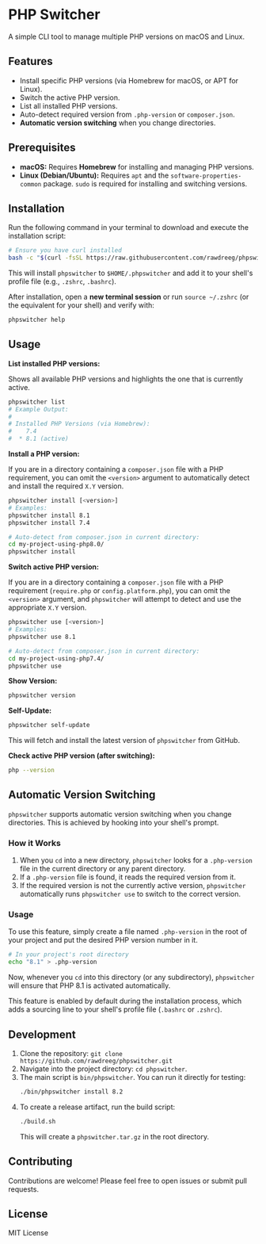 # PHP Switcher

A simple CLI tool to manage multiple PHP versions on macOS and Linux.

## Features

*   Install specific PHP versions (via Homebrew for macOS, or APT for Linux).
*   Switch the active PHP version.
*   List all installed PHP versions.
*   Auto-detect required version from `.php-version` or `composer.json`.
*   **Automatic version switching** when you change directories.

## Prerequisites

*   **macOS:** Requires **Homebrew** for installing and managing PHP versions.
*   **Linux (Debian/Ubuntu):** Requires `apt` and the `software-properties-common` package. `sudo` is required for installing and switching versions.

## Installation

Run the following command in your terminal to download and execute the installation script:

```bash
# Ensure you have curl installed
bash -c "$(curl -fsSL https://raw.githubusercontent.com/rawdreeg/phpswitcher/main/install.sh)"
```

This will install `phpswitcher` to `$HOME/.phpswitcher` and add it to your shell's profile file (e.g., `.zshrc`, `.bashrc`).

After installation, open a **new terminal session** or run `source ~/.zshrc` (or the equivalent for your shell) and verify with:

```bash
phpswitcher help
```

## Usage

**List installed PHP versions:**

Shows all available PHP versions and highlights the one that is currently active.

```bash
phpswitcher list
# Example Output:
#
# Installed PHP Versions (via Homebrew):
#    7.4
#  * 8.1 (active)
```

**Install a PHP version:**

If you are in a directory containing a `composer.json` file with a PHP requirement, you can omit the `<version>` argument to automatically detect and install the required `X.Y` version.

```bash
phpswitcher install [<version>]
# Examples:
phpswitcher install 8.1
phpswitcher install 7.4

# Auto-detect from composer.json in current directory:
cd my-project-using-php8.0/
phpswitcher install
```

**Switch active PHP version:**

If you are in a directory containing a `composer.json` file with a PHP requirement (`require.php` or `config.platform.php`), you can omit the `<version>` argument, and `phpswitcher` will attempt to detect and use the appropriate `X.Y` version.

```bash
phpswitcher use [<version>]
# Examples:
phpswitcher use 8.1

# Auto-detect from composer.json in current directory:
cd my-project-using-php7.4/
phpswitcher use
```

**Show Version:**

```bash
phpswitcher version
```

**Self-Update:**

```bash
phpswitcher self-update
```
This will fetch and install the latest version of `phpswitcher` from GitHub.

**Check active PHP version (after switching):**

```bash
php --version
```

## Automatic Version Switching

`phpswitcher` supports automatic version switching when you change directories. This is achieved by hooking into your shell's prompt.

### How it Works

1.  When you `cd` into a new directory, `phpswitcher` looks for a `.php-version` file in the current directory or any parent directory.
2.  If a `.php-version` file is found, it reads the required version from it.
3.  If the required version is not the currently active version, `phpswitcher` automatically runs `phpswitcher use` to switch to the correct version.

### Usage

To use this feature, simply create a file named `.php-version` in the root of your project and put the desired PHP version number in it.

```bash
# In your project's root directory
echo "8.1" > .php-version
```

Now, whenever you `cd` into this directory (or any subdirectory), `phpswitcher` will ensure that PHP 8.1 is activated automatically.

This feature is enabled by default during the installation process, which adds a sourcing line to your shell's profile file (`.bashrc` or `.zshrc`).

## Development

1.  Clone the repository: `git clone https://github.com/rawdreeg/phpswitcher.git`
2.  Navigate into the project directory: `cd phpswitcher`.
3.  The main script is `bin/phpswitcher`. You can run it directly for testing:
    ```bash
    ./bin/phpswitcher install 8.2
    ```
4.  To create a release artifact, run the build script:
    ```bash
    ./build.sh
    ```
    This will create a `phpswitcher.tar.gz` in the root directory.

## Contributing

Contributions are welcome! Please feel free to open issues or submit pull requests.

## License

MIT License 
